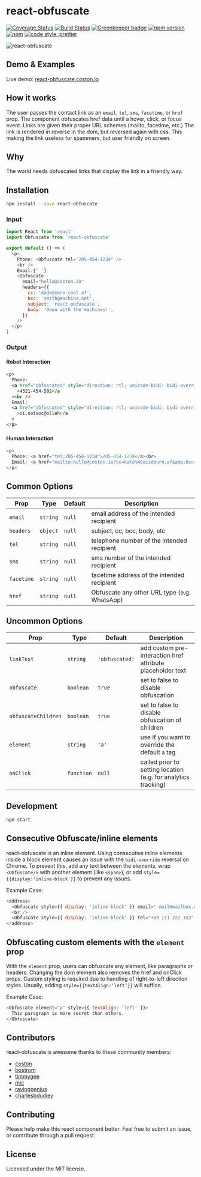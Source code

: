 # react-obfuscate

[![Coverage Status](https://coveralls.io/repos/github/coston/react-obfuscate/badge.svg?branch=master)](https://coveralls.io/github/coston/react-obfuscate?branch=master)
[![Build Status](https://travis-ci.org/coston/react-obfuscate.svg?branch=master)](https://travis-ci.org/coston/react-obfuscate)
[![Greenkeeper badge](https://badges.greenkeeper.io/coston/react-obfuscate.svg)](https://greenkeeper.io/)
[![npm version](https://badge.fury.io/js/react-obfuscate.svg)](https://www.npmjs.com/package/react-obfuscate)
[![npm](https://img.shields.io/npm/dm/react-obfuscate.svg)](https://www.npmjs.com/package/react-obfuscate)
[![code style: prettier](https://img.shields.io/badge/code_style-prettier-ff69b4.svg)](https://prettier.io)

![react-obfuscate](https://user-images.githubusercontent.com/7424180/28096225-c2f07142-666c-11e7-96ab-c12f34d1b86f.png)

## Demo & Examples

Live demo: [react-obfuscate.coston.io](https://react-obfuscate.coston.io)

## How it works

The user passes the contact link as an `email`, `tel`, `sms`, `facetime`, or `href` prop. The component obfuscates href data until a hover, click, or focus event. Links are given their proper URL schemes (mailto, facetime, etc.) The link is rendered in reverse in the dom, but reversed again with css. This making the link useless for spammers, but user friendly on screen.

## Why

The world needs obfuscated links that display the link in a friendly way.

## Installation

```bash
npm install --save react-obfuscate
```

### Input

```js
import React from 'react'
import Obfuscate from 'react-obfuscate'

export default () => (
  <p>
    Phone: <Obfuscate tel="205-454-1234" />
    <br />
    Email:{' '}
    <Obfuscate
      email="hello@coston.io"
      headers={{
        cc: 'dade@zero-cool.af',
        bcc: 'smith@machina.net',
        subject: 'react-obfuscate',
        body: 'Down with the machines!',
      }}
    />
  </p>
)
```

### Output

#### Robot Interaction

```html
<p>
  Phone:
  <a href="obfuscated" style="direction: rtl; unicode-bidi: bidi-override;"
    >4321-454-502</a
  ><br />
  Email:
  <a href="obfuscated" style="direction: rtl; unicode-bidi: bidi-override;"
    >oi.notsoc@olleh</a
  >
</p>
```

#### Human Interaction

```js
<p>
  Phone: <a href="tel:205-454-1234">205-454-1234</a><br>
  Email: <a href="mailto:hello@coston.io?cc=kate%40acidburn.af&amp;bcc=tanderson%40metacortex.net&amp;subject=react-obfuscate&amp;body=Down%20with%20the%20machines!">hello@coston.io</a>
</p>
```

## Common Options

| Prop       | Type     | Default | Description                                  |
| ---------- | -------- | ------- | -------------------------------------------- |
| `email`    | `string` | `null`  | email address of the intended recipient      |
| `headers`  | `object` | `null`  | subject, cc, bcc, body, etc                  |
| `tel`      | `string` | `null`  | telephone number of the intended recipient   |
| `sms`      | `string` | `null`  | sms number of the intended recipient         |
| `facetime` | `string` | `null`  | facetime address of the intended recipient   |
| `href`     | `string` | `null`  | Obfuscate any other URL type (e.g. WhatsApp) |

## Uncommon Options

| Prop                | Type       | Default        | Description                                                    |
| ------------------- | ---------- | -------------- | -------------------------------------------------------------- |
| `linkText`          | `string`   | `'obfuscated'` | add custom pre-interaction href attribute placeholder text     |
| `obfuscate`         | `boolean`  | `true`         | set to false to disable obfuscation                            |
| `obfuscateChildren` | `boolean`  | `true`         | set to false to disable obfuscation of children                |
| `element`           | `string`   | `'a'`          | use if you want to override the default `a` tag                |
| `onClick`           | `function` | `null`         | called prior to setting location (e.g. for analytics tracking) |

## Development

```bash
npm start
```

## Consecutive Obfuscate/inline elements

react-obfuscate is an inline element. Using consecutive inline elements inside a block element causes an issue with the `bidi-override` reversal on Chrome. To prevent this,
add any text between the elements, wrap `<Obfuscate/>` with another element (like `<span>`), or add `style={{display:'inline-block'}}` to prevent any issues.

Example Case:

```js
<address>
  <Obfuscate style={{ display: 'inline-block' }} email="-mail@mailbox.org" />
  <br />
  <Obfuscate style={{ display: 'inline-block' }} tel="+69 111 222 333" />
</address>
```

## Obfuscating custom elements with the `element` prop

With the `element` prop, users can obfuscate any element, like paragraphs or headers. Changing the dom element also removes the href and onClick props. Custom styling is required due to handling of right-to-left direction styles. Usually, adding `style={{textAlign:'left'}}` will suffice.

Example Case:

```js
<Obfuscate element="p" style={{ textAlign: 'left' }}>
  This paragraph is more secret than others.
</Obfuscate>
```

## Contributors

react-obfuscate is awesome thanks to these community members:

- [coston](https://github.com/coston)
- [bostrom](https://github.com/bostrom)
- [timmygee](https://github.com/timmygee)
- [mic](https://github.com/mic)
- [ravinggenius](https://github.com/ravinggenius)
- [charlesbdudley](https://github.com/charlesbdudley)

## Contributing

Please help make this react component better. Feel free to submit an issue, or contribute through a pull request.

## License

Licensed under the MIT license.
